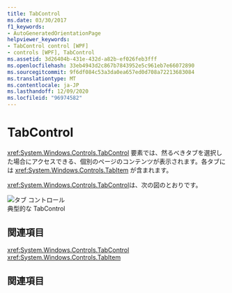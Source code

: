 ```yaml
---
title: TabControl
ms.date: 03/30/2017
f1_keywords:
- AutoGeneratedOrientationPage
helpviewer_keywords:
- TabControl control [WPF]
- controls [WPF], TabControl
ms.assetid: 3d26404b-431e-432d-a82b-ef026feb3fff
ms.openlocfilehash: 33eb4943d2c867b7843952e5c961eb7e66072890
ms.sourcegitcommit: 9f6df084c53a3da0ea657ed0d708a72213683084
ms.translationtype: MT
ms.contentlocale: ja-JP
ms.lasthandoff: 12/09/2020
ms.locfileid: "96974582"
---
```

# <a name="tabcontrol"></a>TabControl
<xref:System.Windows.Controls.TabControl> 要素では、然るべきタブを選択した場合にアクセスできる、個別のページのコンテンツが表示されます。各タブには <xref:System.Windows.Controls.TabItem> が含まれます。  
  
 <xref:System.Windows.Controls.TabControl>は、次の図のとおりです。  
  
 ![タブ コントロール](./media/ss-ctl-tabcontrol.gif "SS_CTL_tabcontrol")  
典型的な TabControl  
  
## <a name="reference"></a>関連項目  
 <xref:System.Windows.Controls.TabControl>  
  <xref:System.Windows.Controls.TabItem>  
  
## <a name="related-sections"></a>関連項目
